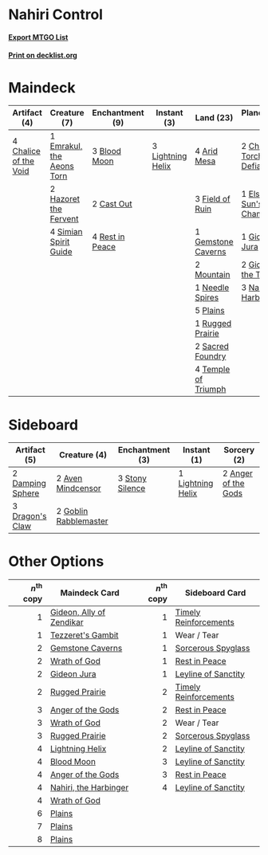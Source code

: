 # Nahiri Control

#### [Export MTGO List](../collection/Nahiri%20Control/Nahiri%20Control.txt)
#### [Print on decklist.org](http://decklist.org/?deckmain=2%09Anger%20of%20the%20Gods%0A4%09Arid%20Mesa%0A3%09Blood%20Moon%0A2%09Cast%20Out%0A4%09Chalice%20of%20the%20Void%0A2%09Chandra,%20Torch%20of%20Defiance%0A2%09Day%20of%20Judgment%0A1%09Elspeth,%20Sun's%20Champion%0A1%09Emrakul,%20the%20Aeons%20Torn%0A3%09Field%20of%20Ruin%0A1%09Gemstone%20Caverns%0A1%09Gideon%20Jura%0A2%09Gideon%20of%20the%20Trials%0A2%09Hazoret%20the%20Fervent%0A3%09Lightning%20Helix%0A2%09Mountain%0A3%09Nahiri,%20the%20Harbinger%0A1%09Needle%20Spires%0A5%09Plains%0A4%09Rest%20in%20Peace%0A1%09Rugged%20Prairie%0A2%09Sacred%20Foundry%0A4%09Simian%20Spirit%20Guide%0A4%09Temple%20of%20Triumph%0A1%09Wrath%20of%20God&deckside=2%09Anger%20of%20the%20Gods%0A2%09Aven%20Mindcensor%0A2%09Damping%20Sphere%0A3%09Dragon's%20Claw%0A2%09Goblin%20Rabblemaster%0A1%09Lightning%20Helix%0A3%09Stony%20Silence)
# Maindeck

|                                          Artifact (4)                                          |                                            Creature (7)                                            |                                     Enchantment (9)                                      |                                        Instant (3)                                         |                                          Land (23)                                           |                                           Planeswalker (9)                                            |                                         Sorcery (5)                                          |
|------------------------------------------------------------------------------------------------|----------------------------------------------------------------------------------------------------|------------------------------------------------------------------------------------------|--------------------------------------------------------------------------------------------|----------------------------------------------------------------------------------------------|-------------------------------------------------------------------------------------------------------|----------------------------------------------------------------------------------------------|
|4 [Chalice of the Void](http://gatherer.wizards.com/Pages/Card/Details.aspx?multiverseid=442211)|1 [Emrakul, the Aeons Torn](http://gatherer.wizards.com/Pages/Card/Details.aspx?multiverseid=397905)|3 [Blood Moon](http://gatherer.wizards.com/Pages/Card/Details.aspx?multiverseid=45386)    |3 [Lightning Helix](http://gatherer.wizards.com/Pages/Card/Details.aspx?multiverseid=249386)|4 [Arid Mesa](http://gatherer.wizards.com/Pages/Card/Details.aspx?multiverseid=405092)        |2 [Chandra, Torch of Defiance](http://gatherer.wizards.com/Pages/Card/Details.aspx?multiverseid=417683)|2 [Anger of the Gods](http://gatherer.wizards.com/Pages/Card/Details.aspx?multiverseid=438682)|
|                                                                                                |2 [Hazoret the Fervent](http://gatherer.wizards.com/Pages/Card/Details.aspx?multiverseid=426838)    |2 [Cast Out](http://gatherer.wizards.com/Pages/Card/Details.aspx?multiverseid=426710)     |                                                                                            |3 [Field of Ruin](http://gatherer.wizards.com/Pages/Card/Details.aspx?multiverseid=435415)    |1 [Elspeth, Sun's Champion](http://gatherer.wizards.com/Pages/Card/Details.aspx?multiverseid=394361)   |2 [Day of Judgment](http://gatherer.wizards.com/Pages/Card/Details.aspx?multiverseid=439344)  |
|                                                                                                |4 [Simian Spirit Guide](http://gatherer.wizards.com/Pages/Card/Details.aspx?multiverseid=442137)    |4 [Rest in Peace](http://gatherer.wizards.com/Pages/Card/Details.aspx?multiverseid=442021)|                                                                                            |1 [Gemstone Caverns](http://gatherer.wizards.com/Pages/Card/Details.aspx?multiverseid=122094) |1 [Gideon Jura](http://gatherer.wizards.com/Pages/Card/Details.aspx?multiverseid=430549)               |1 [Wrath of God](http://gatherer.wizards.com/Pages/Card/Details.aspx?multiverseid=129808)     |
|                                                                                                |                                                                                                    |                                                                                          |                                                                                            |2 [Mountain](http://gatherer.wizards.com/Pages/Card/Details.aspx?multiverseid=439859)         |2 [Gideon of the Trials](http://gatherer.wizards.com/Pages/Card/Details.aspx?multiverseid=426716)      |                                                                                              |
|                                                                                                |                                                                                                    |                                                                                          |                                                                                            |1 [Needle Spires](http://gatherer.wizards.com/Pages/Card/Details.aspx?multiverseid=407685)    |3 [Nahiri, the Harbinger](http://gatherer.wizards.com/Pages/Card/Details.aspx?multiverseid=410012)     |                                                                                              |
|                                                                                                |                                                                                                    |                                                                                          |                                                                                            |5 [Plains](http://gatherer.wizards.com/Pages/Card/Details.aspx?multiverseid=439856)           |                                                                                                       |                                                                                              |
|                                                                                                |                                                                                                    |                                                                                          |                                                                                            |1 [Rugged Prairie](http://gatherer.wizards.com/Pages/Card/Details.aspx?multiverseid=442236)   |                                                                                                       |                                                                                              |
|                                                                                                |                                                                                                    |                                                                                          |                                                                                            |2 [Sacred Foundry](http://gatherer.wizards.com/Pages/Card/Details.aspx?multiverseid=405106)   |                                                                                                       |                                                                                              |
|                                                                                                |                                                                                                    |                                                                                          |                                                                                            |4 [Temple of Triumph](http://gatherer.wizards.com/Pages/Card/Details.aspx?multiverseid=373560)|                                                                                                       |                                                                                              |


# Sideboard

|                                       Artifact (5)                                        |                                          Creature (4)                                          |                                     Enchantment (3)                                      |                                        Instant (1)                                         |                                         Sorcery (2)                                          |
|-------------------------------------------------------------------------------------------|------------------------------------------------------------------------------------------------|------------------------------------------------------------------------------------------|--------------------------------------------------------------------------------------------|----------------------------------------------------------------------------------------------|
|2 [Damping Sphere](http://gatherer.wizards.com/Pages/Card/Details.aspx?multiverseid=443101)|2 [Aven Mindcensor](http://gatherer.wizards.com/Pages/Card/Details.aspx?multiverseid=426707)    |3 [Stony Silence](http://gatherer.wizards.com/Pages/Card/Details.aspx?multiverseid=247425)|1 [Lightning Helix](http://gatherer.wizards.com/Pages/Card/Details.aspx?multiverseid=249386)|2 [Anger of the Gods](http://gatherer.wizards.com/Pages/Card/Details.aspx?multiverseid=438682)|
|3 [Dragon's Claw](http://gatherer.wizards.com/Pages/Card/Details.aspx?multiverseid=129527) |2 [Goblin Rabblemaster](http://gatherer.wizards.com/Pages/Card/Details.aspx?multiverseid=438486)|                                                                                          |                                                                                            |                                                                                              |


# Other Options

|*n*<sup>th</sup> copy|                                           Maindeck Card                                           |*n*<sup>th</sup> copy|                                         Sideboard Card                                         |
|--------------------:|---------------------------------------------------------------------------------------------------|--------------------:|------------------------------------------------------------------------------------------------|
|                    1|[Gideon, Ally of Zendikar](http://gatherer.wizards.com/Pages/Card/Details.aspx?multiverseid=401897)|                    1|[Timely Reinforcements](http://gatherer.wizards.com/Pages/Card/Details.aspx?multiverseid=220074)|
|                    1|[Tezzeret's Gambit](http://gatherer.wizards.com/Pages/Card/Details.aspx?multiverseid=420716)       |                    1|Wear / Tear                                                                                     |
|                    2|[Gemstone Caverns](http://gatherer.wizards.com/Pages/Card/Details.aspx?multiverseid=122094)        |                    1|[Sorcerous Spyglass](http://gatherer.wizards.com/Pages/Card/Details.aspx?multiverseid=435407)   |
|                    2|[Wrath of God](http://gatherer.wizards.com/Pages/Card/Details.aspx?multiverseid=129808)            |                    1|[Rest in Peace](http://gatherer.wizards.com/Pages/Card/Details.aspx?multiverseid=442021)        |
|                    2|[Gideon Jura](http://gatherer.wizards.com/Pages/Card/Details.aspx?multiverseid=430549)             |                    1|[Leyline of Sanctity](http://gatherer.wizards.com/Pages/Card/Details.aspx?multiverseid=204993)  |
|                    2|[Rugged Prairie](http://gatherer.wizards.com/Pages/Card/Details.aspx?multiverseid=442236)          |                    2|[Timely Reinforcements](http://gatherer.wizards.com/Pages/Card/Details.aspx?multiverseid=220074)|
|                    3|[Anger of the Gods](http://gatherer.wizards.com/Pages/Card/Details.aspx?multiverseid=438682)       |                    2|[Rest in Peace](http://gatherer.wizards.com/Pages/Card/Details.aspx?multiverseid=442021)        |
|                    3|[Wrath of God](http://gatherer.wizards.com/Pages/Card/Details.aspx?multiverseid=129808)            |                    2|Wear / Tear                                                                                     |
|                    3|[Rugged Prairie](http://gatherer.wizards.com/Pages/Card/Details.aspx?multiverseid=442236)          |                    2|[Sorcerous Spyglass](http://gatherer.wizards.com/Pages/Card/Details.aspx?multiverseid=435407)   |
|                    4|[Lightning Helix](http://gatherer.wizards.com/Pages/Card/Details.aspx?multiverseid=249386)         |                    2|[Leyline of Sanctity](http://gatherer.wizards.com/Pages/Card/Details.aspx?multiverseid=204993)  |
|                    4|[Blood Moon](http://gatherer.wizards.com/Pages/Card/Details.aspx?multiverseid=45386)               |                    3|[Leyline of Sanctity](http://gatherer.wizards.com/Pages/Card/Details.aspx?multiverseid=204993)  |
|                    4|[Anger of the Gods](http://gatherer.wizards.com/Pages/Card/Details.aspx?multiverseid=438682)       |                    3|[Rest in Peace](http://gatherer.wizards.com/Pages/Card/Details.aspx?multiverseid=442021)        |
|                    4|[Nahiri, the Harbinger](http://gatherer.wizards.com/Pages/Card/Details.aspx?multiverseid=410012)   |                    4|[Leyline of Sanctity](http://gatherer.wizards.com/Pages/Card/Details.aspx?multiverseid=204993)  |
|                    4|[Wrath of God](http://gatherer.wizards.com/Pages/Card/Details.aspx?multiverseid=129808)            |                     |                                                                                                |
|                    6|[Plains](http://gatherer.wizards.com/Pages/Card/Details.aspx?multiverseid=439856)                  |                     |                                                                                                |
|                    7|[Plains](http://gatherer.wizards.com/Pages/Card/Details.aspx?multiverseid=439856)                  |                     |                                                                                                |
|                    8|[Plains](http://gatherer.wizards.com/Pages/Card/Details.aspx?multiverseid=439856)                  |                     |                                                                                                |


